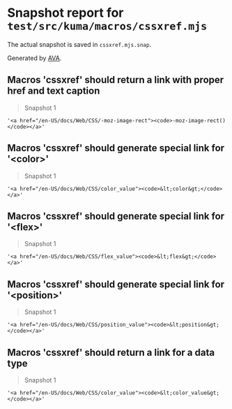 # Snapshot report for `test/src/kuma/macros/cssxref.mjs`

The actual snapshot is saved in `cssxref.mjs.snap`.

Generated by [AVA](https://avajs.dev).

## Macros 'cssxref' should return a link with proper href and text caption

> Snapshot 1

    '<a href="/en-US/docs/Web/CSS/-moz-image-rect"><code>-moz-image-rect()</code></a>'

## Macros 'cssxref' should generate special link for '&lt;color&gt;'

> Snapshot 1

    '<a href="/en-US/docs/Web/CSS/color_value"><code>&lt;color&gt;</code></a>'

## Macros 'cssxref' should generate special link for '&lt;flex&gt;'

> Snapshot 1

    '<a href="/en-US/docs/Web/CSS/flex_value"><code>&lt;flex&gt;</code></a>'

## Macros 'cssxref' should generate special link for '&lt;position&gt;'

> Snapshot 1

    '<a href="/en-US/docs/Web/CSS/position_value"><code>&lt;position&gt;</code></a>'

## Macros 'cssxref' should return a link for a data type

> Snapshot 1

    '<a href="/en-US/docs/Web/CSS/color_value"><code>&lt;color_value&gt;</code></a>'
